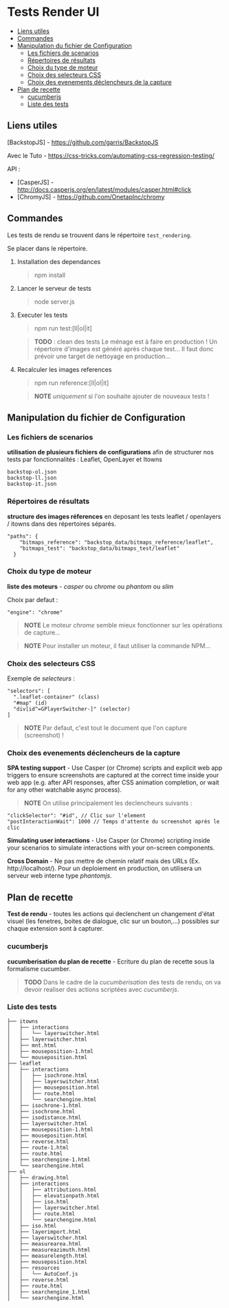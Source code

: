 # Tests Render UI

<!-- toc -->

- [Liens utiles](#liens-utiles)
- [Commandes](#commandes)
- [Manipulation du fichier de Configuration](#manipulation-du-fichier-de-configuration)
  * [Les fichiers de scenarios](#les-fichiers-de-scenarios)
  * [Répertoires de résultats](#repertoires-de-resultats)
  * [Choix du type de moteur](#choix-du-type-de-moteur)
  * [Choix des selecteurs CSS](#choix-des-selecteurs-css)
  * [Choix des evenements déclencheurs de la capture](#choix-des-evenements-declencheurs-de-la-capture)
- [Plan de recette](#plan-de-recette)
  * [cucumberjs](#cucumberjs)
  * [Liste des tests](#liste-des-tests)

<!-- tocstop -->

## Liens utiles

[BackstopJS] - https://github.com/garris/BackstopJS

Avec le Tuto - https://css-tricks.com/automating-css-regression-testing/

API :
* [CasperJS] - http://docs.casperjs.org/en/latest/modules/casper.html#click
* [ChromyJS] - https://github.com/OnetapInc/chromy

## Commandes

Les tests de rendu se trouvent dans le répertoire `test_rendering`.

Se placer dans le répertoire.

1. Installation des dependances
    > npm install

2. Lancer le serveur de tests
    > node server.js

3. Executer les tests
    > npm run test:[ll|ol|it]

    > **TODO** : clean des tests
        Le ménage est à faire en production !
        Un répertoire d'images est généré après chaque test...
        Il faut donc prévoir une target de nettoyage en production...

4. Recalculer les images references
    > npm run reference:[ll|ol|it]

    > **NOTE**
    *uniquement* si l'on souhaite ajouter de nouveaux tests !

## Manipulation du fichier de Configuration

### Les fichiers de scenarios

**utilisation de plusieurs fichiers de configurations** afin de structurer nos tests par fonctionnalités : Leaflet, OpenLayer et Itowns
```
backstop-ol.json
backstop-ll.json
backstop-it.json
```

### Répertoires de résultats

**structure des images réferences** en deposant les tests leaflet / openlayers / itowns dans des répertoires séparés.

```
"paths": {
    "bitmaps_reference": "backstop_data/bitmaps_reference/leaflet",
    "bitmaps_test": "backstop_data/bitmaps_test/leaflet"
  }
```

### Choix du type de moteur

**liste des moteurs** - *casper* ou *chrome* ou *phantom* ou *slim*

Choix par defaut :
```
"engine": "chrome"
```

> **NOTE**
Le moteur *chrome* semble mieux fonctionner sur les opérations de capture...

> **NOTE**
Pour installer un moteur, il faut utiliser la commande NPM...

### Choix des selecteurs CSS

Exemple de *selecteurs* :
```
"selectors": [
  ".leaflet-container" (class)
  "#map" (id)
  "div[id^=GPlayerSwitcher-]" (selector)
]
```

> **NOTE**
Par defaut, c'est tout le document que l'on capture (screenshot) !

### Choix des evenements déclencheurs de la capture

**SPA testing support** - Use Casper (or Chrome) scripts and explicit web app triggers
to ensure screenshots are captured at the correct time inside your web app
(e.g. after API responses, after CSS animation completion, or wait for any other
 watchable async process).

> **NOTE**
On utilise principalement les declencheurs suivants :
```
"clickSelector": "#id", // Clic sur l'element
"postInteractionWait": 1000 // Temps d'attente du screenshot après le clic
```

**Simulating user interactions** - Use Casper (or Chrome) scripting inside your
scenarios to simulate interactions with your on-screen components.

**Cross Domain** - Ne pas mettre de chemin relatif mais des URLs
(Ex. http://localhost/). Pour un deploiement en production, on utilisera un serveur
web interne type *phantomjs*.

## Plan de recette

**Test de rendu** - toutes les actions qui declenchent un changement d'état visuel
(les fenetres, boites de dialogue, clic sur un bouton,...) possibles sur chaque
extension sont à capturer.

### cucumberjs

**cucumberisation du plan de recette** - Ecriture du plan de recette sous la formalisme cucumber.

> **TODO**
Dans le cadre de la *cucumberisation* des tests de rendu, on va devoir realiser
des actions scriptées avec *cucumberjs*.

### Liste des tests

```
├── itowns
│   ├── interactions
│   │   └── layerswitcher.html
│   ├── layerswitcher.html
│   ├── mnt.html
│   ├── mouseposition-1.html
│   └── mouseposition.html
├── leaflet
│   ├── interactions
│   │   ├── isochrone.html
│   │   ├── layerswitcher.html
│   │   ├── mouseposition.html
│   │   ├── route.html
│   │   └── searchengine.html
│   ├── isochrone-1.html
│   ├── isochrone.html
│   ├── isodistance.html
│   ├── layerswitcher.html
│   ├── mouseposition-1.html
│   ├── mouseposition.html
│   ├── reverse.html
│   ├── route-1.html
│   ├── route.html
│   ├── searchengine-1.html
│   └── searchengine.html
├── ol
│   ├── drawing.html
│   ├── interactions
│   │   ├── attributions.html
│   │   ├── elevationpath.html
│   │   ├── iso.html
│   │   ├── layerswitcher.html
│   │   ├── route.html
│   │   └── searchengine.html
│   ├── iso.html
│   ├── layerimport.html
│   ├── layerswitcher.html
│   ├── measurearea.html
│   ├── measureazimuth.html
│   ├── measurelength.html
│   ├── mouseposition.html
│   ├── resources
│   │   └── AutoConf.js
│   ├── reverse.html
│   ├── route.html
│   ├── searchengine_1.html
│   └── searchengine.html
```
